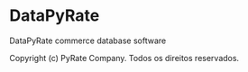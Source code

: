 # DataPyRate
DataPyRate commerce database software

Copyright (c) PyRate Company. Todos os direitos reservados.
